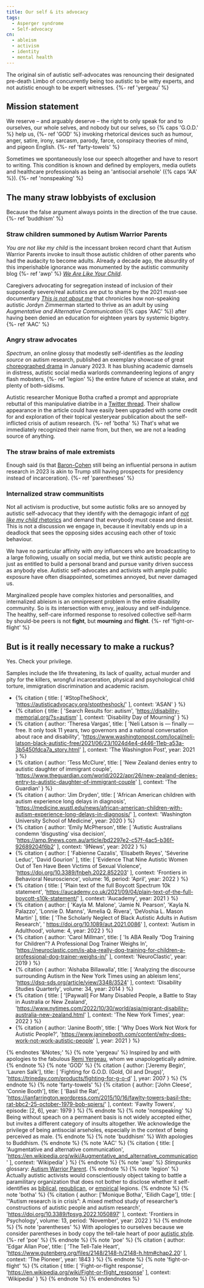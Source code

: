 ```yaml
---
title: Our self & its advocacy
tags:
  - Asperger syndrome
  - Self-advocacy
cn: 
  - ableism
  - activism
  - identity
  - mental health
---
```


The original sin of autistic self-advocates was renouncing their designated pre-death Limbo of concurrently being too autistic to be witty experts, and not autistic enough to be expert witnesses.
{%- ref 'yergeau' %}

## Mission statement <!-- mission -->

We reserve – and arguably deserve – the right to only speak for and to ourselves, our whole selves, and nobody but our selves, so {% caps 'G.O.D.' %} help us,
{%- ref 'GOD' %}
invoking rhetorical devices such as humour, anger, satire, irony, sarcasm, parody, farce, conspiracy theories of mind, and pigeon English.
{%- ref 'farty-towels' %}

Sometimes we spontaneously lose our speech altogether and have to resort to writing. This condition is known and defined by employers, media outlets and healthcare professionals as being an 'antisocial arsehole' ({% caps 'AA' %}).
{%- ref 'nonspeaking' %}

## The many straw lobbyists of exclusion <!-- exclusion -->

Because the false argument always points in the direction of the true cause.
{%- ref 'buddhism' %}

### Straw children summoned by Autism Warrior Parents <!-- children -->

*You are not like my child* is the incessant broken record chant that Autism Warrior Parents invoke to insult those autistic children of other parents who had the audacity to become adults.
Already a decade ago, the absurdity of this imperishable ignorance was monumented by the autistic community blog 
{%- ref 'awp' %}
[*We Are Like Your Child*](https://wearelikeyourchild.blogspot.com/).

Caregivers advocating for segregation instead of inclusion of their supposedly severe/real autistics are put to shame by the 2021 must-see documentary 
[*This is not about me*](https://thisisnotaboutme.film/)
that chronicles how non-speaking autistic Jordyn Zimmerman started to thrive as an adult by using *Augmentative and Alternative Communication* 
({% caps 'AAC' %}) 
after having been denied an education for eighteen years by systemic bigotry.
{%- ref 'AAC' %}

### Angry straw advocates <!-- angry -->

*Spectrum*, an online glossy that modestly self-identifies as *the leading source* on autism research, published an exemplary showcase of great 
[choreographed drama](https://www.spectrumnews.org/features/deep-dive/autism-research-at-the-crossroads/) 
in January 2023. It has blushing academic damsels in distress, autistic social media warlords commandeering legions of angry flash mobsters,
{%- ref 'legion' %}
the entire future of science at stake, and plenty of both-sidisms. 

Autistic researcher Monique Botha crafted a prompt and appropriate rebuttal of this manipulative diatribe in a 
[Twitter thread](https://twitter.com/DrMBotha/status/1618274775608197120).
Their shallow appearance in the article could have easily been upgraded with some credit for and exploration of their topical yesteryear publication about the self-inflicted crisis of autism research.
{%- ref 'botha' %}
That's what we immediately recognized their name from, but then, we are not a leading source of anything.

### The straw brains of male extremists <!-- EMB -->

Enough said (is that [Baron-Cohen](/onboarding/#endnote-baroness) still being an influential persona in autism research in 2023 is akin to Trump still having prospects for presidency instead of incarceration).
{%- ref 'parentheses' %}

### Internalized straw communitists <!-- ableism -->

Not all activism is productive, but some autistic folks are so annoyed by autistic self-advocacy that they identify with the demagogic infant of 
[*not like my child* rhetorics](#children) 
and demand that everybody must cease and desist. This is not a discussion we engage in, because it inevitably ends up in a deadlock that sees the opposing sides accusing each other of toxic behaviour.

We have no particular affinity with *any* influencers who are broadcasting to a large following, usually on social media, but we think autistic people are just as entitled to build a personal brand and pursue vanity driven success as anybody else. Autistic self-advocates and activists with ample public exposure have often disappointed, sometimes annoyed, but never damaged us.

Marginalized people have complex histories and personalities, and internalized ableism is an omnipresent problem in the entire disability community. So is its intersection with envy, jealousy and self-indulgence. The healthy, self-care informed response to resolved collective self-harm by should-be peers is not **fight**, but **mourning** and **flight**.
{%- ref 'fight-or-flight' %}

## But is it really necessary to make a ruckus?

Yes. Check your privilege. 

Samples include the life threatening, its lack of quality, actual murder and pity for the killers, wrongful incarceration, physical and psychological child torture, immigration discrimination and academic racism.

- {% citation {
    title: [
      '#StopTheShock',
      'https://autisticadvocacy.org/stoptheshock/'
    ],
    context: 'ASAN'
  } %}
- {% citation {
    title: [
      'Search Results for: autism',
      'https://disability-memorial.org/?s=autism'
    ],
    context: 'Disability Day of Mourning'
  } %}
- {% citation {
    author: 'Theresa Vargas',
    title: [
      'Neli Latson is — finally — free. It only took 11 years, two governors and a national conversation about race and disability',
      'https://www.washingtonpost.com/local/neli-latson-black-autistic-free/2021/06/23/1024d4e4-d446-11eb-a53a-3b5450fdca7a_story.html'
    ],
    context: 'The Washington Post',
    year: 2021
  } %}
- {% citation {
    author: 'Tess McClure',
    title: [
      'New Zealand denies entry to autistic daughter of immigrant couple',
      'https://www.theguardian.com/world/2022/apr/26/new-zealand-denies-entry-to-autistic-daughter-of-immigrant-couple'
    ],
    context: 'The Guardian'
  } %}
- {% citation {
    author: 'Jim Dryden',
    title: [
      'African American children with autism experience long delays in diagnosis',
      'https://medicine.wustl.edu/news/african-american-children-with-autism-experience-long-delays-in-diagnosis/'
    ],
    context: 'Washington University School of Medicine',
    year: 2020
  } %}
- {% citation {
    author: 'Emily McPherson',
    title: [
      'Autistic Australians condemn ‘disgusting’ visa decision',
      'https://amp.9news.com.au/article/bd2297e2-c57f-4ac5-b36f-92689204f6b2'
    ],
    context: '9News',
    year: 2022
  } %}
- {% citation {
    author: [
      'Fabienne Cazalis', 
      'Elisabeth Reyes', 
      'Séverine Leduc', 
      'David Gourion'
    ],
    title: [
      'Evidence That Nine Autistic Women Out of Ten Have Been Victims of Sexual Violence',
      'https://doi.org/10.3389/fnbeh.2022.852203'
    ],
    context: 'Frontiers in Behavioral Neuroscience',
    volume: 16,
    period: 'April',
    year: 2022
  } %}
- {% citation {
    title: [
      'Plain text of the full Boycott Spectrum 10k statement',
      'https://aucademy.co.uk/2021/09/04/plain-text-of-the-full-boycott-s10k-statement/'
    ],
    context: 'Aucademy',
    year: 2021
  } %}
- {% citation {
    author: [
      'Kayla M. Malone',
      'Jamie N. Pearson',
      'Kayla N. Palazzo',
      'Lonnie D. Manns',
      'Amelia Q. Rivera',
      'DeVoshia L. Mason Martin'
    ],
    title: [
      'The Scholarly Neglect of Black Autistic Adults in Autism Research',
      ' https://doi.org/10.1089/aut.2021.0086'
    ],
    context: 'Autism in Adulthood',
    volume: 4,
    year: 2022
  } %}
- {% citation {
    author: 'Carol Millman',
    title: [
      'Is ABA Really “Dog Training for Children”? A Professional Dog Trainer Weighs In',
      'https://neuroclastic.com/is-aba-really-dog-training-for-children-a-professional-dog-trainer-weighs-in/'
    ],
    context: 'NeuroClastic',
    year: 2019
  } %}
- {% citation {
    author: 'Alshaba Billawalla',
    title: [
      'Analyzing the discourse surrounding Autism in the New York Times using an ableism lens',
      'https://dsq-sds.org/article/view/3348/3524'
    ],
    context: 'Disability Studies Quarterly',
    volume: 34,
    year: 2014
  } %}
- {% citation {
    title: [
      '[Paywall] For Many Disabled People, a Battle to Stay in Australia or New Zealand',
      'https://www.nytimes.com/2022/10/30/world/asia/migrant-disability-australia-new-zealand.html'
    ],
    context: 'The New York Times',
    year: 2022
  } %}
- {% citation {
    author: 'Janine Booth',
    title: [
      'Why Does Work Not Work for Autistic People?',
      'https://www.janinebooth.com/content/why-does-work-not-work-autistic-people'
    ],
    year: 2021
  } %}

{% endnotes '&Notes;' %}
  {% note 'yergeau' %}
    Inspired by and with apologies to the fabulous [Remi Yergeau](https://remiyergeau.com/), whom we unapologetically admire.
  {% endnote %}
  {% note 'GOD' %}
    {% citation {
      author: ['Jeremy Begin', 'Lauren Salk'],
      title: [
        'Fighting for G.O.D. (Gold, Oil and Drugs)',
        'https://trineday.com/products/fighting-for-g-o-d'
      ],
      year: 2007
    } %}
  {% endnote %}
  {% note 'farty-towels' %}
    {% citation {
      author: ['John Cleese', 'Connie Booth'],
      title: [
        'Basil the Rat',
        'https://ianfarrington.wordpress.com/2015/10/16/fawlty-towers-basil-the-rat-bbc2-25-october-1979-bob-spiers/'
      ],
      context: 'Fawlty Towers',
      episode: [2, 6],
      year: 1979
    } %}
  {% endnote %}
  {% note 'nonspeaking' %}
    Being without speach on a permanent basis is not widely accepted either, but invites a different category of insults altogether. We acknowledge the privilege of being antisocial arseholes, especially in the context of being perceived as male.
  {% endnote %}
  {% note 'buddhism' %}
    With apologies to Buddhism.
  {% endnote %}
  {% note 'AAC' %}
    {% citation {
      title: [
        'Augmentative and alternative communication',
        'https://en.wikipedia.org/wiki/Augmentative_and_alternative_communication'
      ],
      context: 'Wikipedia'
    } %}
  {% endnote %}
  {% note 'awp' %}
    *Stimpunks* glossary:
    [Autism Warrior Parent](https://stimpunks.org/glossary/autism-warrior-parent/).
  {% endnote %}
  {% note 'legion' %}
    Actually autistic activists would conscientiously object taking to battle a paramilitary organization that does not bother to disclose whether it self-identifies as [biblical](https://en.wikipedia.org/wiki/Legion_(demons)), 
    [republican](https://en.wikipedia.org/wiki/Roman_army_of_the_mid-Republic), 
    or 
    [empirical](https://en.wikipedia.org/wiki/Imperial_Roman_army)
    legions.
  {% endnote %}
  {% note 'botha' %}
    {% citation {
      author: ['Monique Botha', 'Eilidh Cage'],
      title: [
        '“Autism research is in crisis”: A mixed method study of researcher’s constructions of autistic people and autism research',
        'https://doi.org/10.3389/fpsyg.2022.1050897'
      ],
      context: 'Frontiers in Psychology',
      volume: 13,
      period: 'November',
      year: 2022
    } %}
  {% endnote %}
  {% note 'parentheses' %}
    With apologies to ourselves because we consider parentheses in body copy the tell-tale heart of poor 
    [autistic style](/styleguide/).
    {%- ref 'poe' %}
  {% endnote %}
  {% note 'poe' %}
    {% citation {
      author: 'Edgar Allan Poe',
      title: [
        'The Tell-Tale Heart',
        'https://www.gutenberg.org/files/2148/2148-h/2148-h.htm#chap2.20'
      ],
      context: 'The Pioneer',
      year: 1843
    } %}
  {% endnote %}
  {% note 'fight-or-flight' %}
    {% citation {
      title: [
        'Fight-or-flight response',
        'https://en.wikipedia.org/wiki/Fight-or-flight_response'
      ],
      context: 'Wikipedia'
    } %}
  {% endnote %}
{% endendnotes %}
